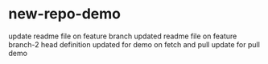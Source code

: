 # new-repo-demo
update readme file on feature branch
updated readme file on feature branch-2
head definition 
updated for demo on fetch and pull
update for pull demo
